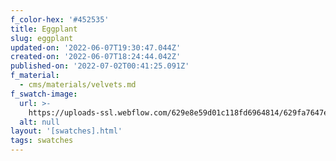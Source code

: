 ```yaml
---
f_color-hex: '#452535'
title: Eggplant
slug: eggplant
updated-on: '2022-06-07T19:30:47.044Z'
created-on: '2022-06-07T18:24:44.042Z'
published-on: '2022-07-02T00:41:25.091Z'
f_material:
  - cms/materials/velvets.md
f_swatch-image:
  url: >-
    https://uploads-ssl.webflow.com/629e8e59d01c118fd6964814/629fa7647e03f13236ef6d06_eggplant.gif
  alt: null
layout: '[swatches].html'
tags: swatches
---
```



